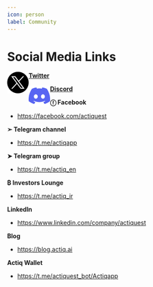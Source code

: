 ```yaml
---
icon: person
label: Community
---
```

# Social Media Links


<img style="float" align="left" width="50" height="50" src="/assets/images/Twitternew.svg"> [**Twitter**](https://twitter.com/actiqapp "**Twitter**")

<img style="float" align="left" width="50" height="50" src="/assets/images/Discord.svg"> [**Discord**](https://discord.gg/TQDtydDPgH "**Discord**")

**ⓕ Facebook**
- https://facebook.com/actiquest

**➣ Telegram channel**
- https://t.me/actiqapp

**➤ Telegram group**
- https://t.me/actiq_en

**₿ Investors Lounge**
- https://t.me/actiq_ir

**LinkedIn**
-  https://www.linkedin.com/company/actiquest

**Blog**
-  https://blog.actiq.ai

**Actiq Wallet**
-  https://t.me/actiquest_bot/Actiqapp
